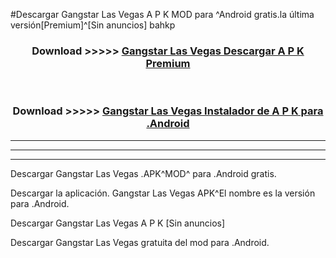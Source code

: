 #Descargar Gangstar Las Vegas  A P K MOD para ^Android gratis.la última versión[Premium]^[Sin anuncios] bahkp



<div align="center">
<h3>Download >>>>> <a href="https://es-web.web.app/?es= ${title}">Gangstar Las Vegas  Descargar A P K Premium</a></h3><br>

<h3>Download >>>>> <a href="https://es-web.web.app/?es= ${title}">Gangstar Las Vegas  Instalador de A P K para .Android</a></h3>
</div>


----------------------------------------------------------

----------------------------------------------------------

----------------------------------------------------------

Descargar Gangstar Las Vegas  .APK^MOD^ para .Android gratis.

Descargar la aplicación. Gangstar Las Vegas  APK^El nombre es la versión para .Android.

Descargar Gangstar Las Vegas  A P K [Sin anuncios]

Descargar Gangstar Las Vegas  gratuita del mod para .Android.